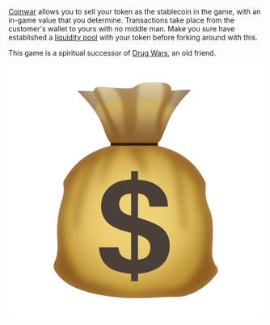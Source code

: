 <a href="https://coinwar.app" target="_blank">Coinwar</a> allows you to sell your token as the stablecoin in the game, with an in-game value that you determine.  Transactions take place from the customer's wallet to yours with no middle man.  Make you sure have established a <a href="https://app.uniswap.org/#/add/v2/">liquidity pool</a> with your token before forking around with this.

This game is a spiritual successor of <a href="https://en.wikipedia.org/wiki/Drug_Wars_(video_game)" target="_blank">Drug Wars</a>, an old friend.

![alt text](https://github.com/coinwar-app/coinwar-app.github.io/blob/main/moneybag.png?raw=true)
